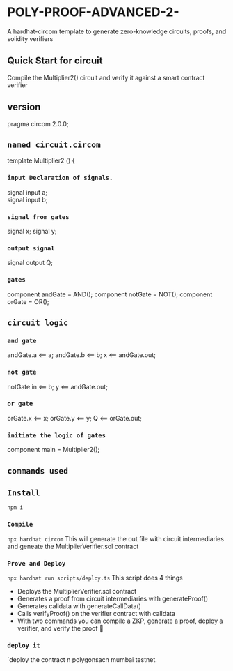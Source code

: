 # POLY-PROOF-ADVANCED-2-
A hardhat-circom template to generate zero-knowledge circuits, proofs, and solidity verifiers

## Quick Start for circuit
Compile the Multiplier2() circuit and verify it against a smart contract verifier
## version
pragma circom 2.0.0;

## `named circuit.circom`
template Multiplier2 () {  

### `input Declaration of signals.`  
   signal input a;  
   signal input b;  
### `signal from gates`
   signal x;
   signal y;
### `output signal`    
   signal output Q;
### `gates `
   component andGate = AND();
   component notGate = NOT();
   component orGate = OR();
   
## `circuit logic`
### `and gate`
   andGate.a <== a;
   andGate.b <== b;
   x <== andGate.out;
### `not gate`
  notGate.in <== b;
   y <== andGate.out;
### `or gate`
   orGate.x <== x;
   orGate.y <== y;
   Q <== orGate.out;

### `initiate the logic of gates`
component main = Multiplier2();
## `commands used` 
## `Install`
`npm i`

### `Compile`
`npx hardhat circom` This will generate the out file with circuit intermediaries and geneate the MultiplierVerifier.sol contract

### `Prove and Deploy`
`npx hardhat run scripts/deploy.ts` This script does 4 things

* Deploys the MultiplierVerifier.sol contract
* Generates a proof from circuit intermediaries with generateProof()
* Generates calldata with generateCallData()
* Calls verifyProof() on the verifier contract with calldata
* With two commands you can compile a ZKP, generate a proof, deploy a verifier, and verify the proof 🎉

### `deploy it` 
`deploy the contract n polygonsacn mumbai testnet.
